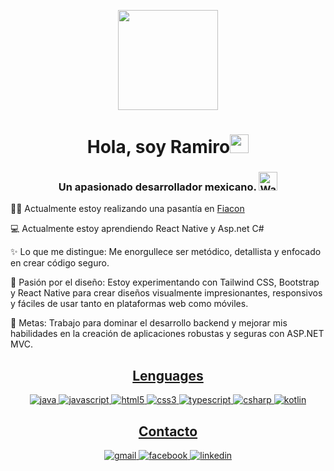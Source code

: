 <p align="center">
  <img style="width:10rem; height:auto" src="https://media0.giphy.com/media/v1.Y2lkPTc5MGI3NjExYncxenNyZ2Z0YnVldXZnN2lmNGdpcXRpbnZ1dnM5OHB5d2MwaWc1dyZlcD12MV9pbnRlcm5hbF9naWZfYnlfaWQmY3Q9Zw/HscDLzkO8EOTmgkhQP/giphy.gif"/>
</p>


<h1 align="center">Hola, soy Ramiro<img width="30px" src="https://raw.githubusercontent.com/iampavangandhi/iampavangandhi/master/gifs/Hi.gif"></h1>

<h3 align="center"> Un apasionado desarrollador mexicano. <img src="https://media1.giphy.com/media/v1.Y2lkPTc5MGI3NjExb2F5dGh2MDRkNmI3c3RuZmdhMmRyZXZ1MmtzbjhwMHp4ZHBxdDdvYiZlcD12MV9pbnRlcm5hbF9naWZfYnlfaWQmY3Q9Zw/3oEjI7WC5d4IFLcKfS/giphy.gif" width="30" alt="Waving Hand"> </h3>

👨‍💻 Actualmente estoy realizando una pasantía en <a href="https://fiacon.mx/" target="_blank" rel="noopener noreferrer">Fiacon</a>


💻 Actualmente estoy aprendiendo React Native y Asp.net C#

✨ Lo que me distingue: Me enorgullece ser metódico, detallista y enfocado en crear código seguro.

🎨 Pasión por el diseño: Estoy experimentando con Tailwind CSS, Bootstrap y React Native para crear diseños visualmente impresionantes, responsivos y fáciles de usar tanto en plataformas web como móviles.

🎯 Metas: Trabajo para dominar el desarrollo backend y mejorar mis habilidades en la creación de aplicaciones robustas y seguras con ASP.NET MVC.


<h2 align="center"><u><b>Lenguages</b></u></h2>

<p align="center">
  <a href="https://www.java.com" target="_blank"> 
    <img src="https://img.shields.io/badge/Java-007396.svg?style=for-the-badge&logo=java&logoColor=white" 
      alt="java"/> 
  </a>
  <a href="https://developer.mozilla.org/en-US/docs/Web/JavaScript" target="_blank"> 
    <img src="https://img.shields.io/badge/Javascript-F7DF1E.svg?style=for-the-badge&logo=javascript&logoColor=black"
      alt="javascript"/> 
  </a>
  <a href="https://www.w3.org/html/" target="_blank"> 
    <img src="https://img.shields.io/badge/html-E34F26.svg?style=for-the-badge&logo=html5&logoColor=white"
      alt="html5"/> 
  </a>
  <a href="https://www.w3schools.com/css/" target="_blank">
    <img src="https://img.shields.io/badge/css-1572B6.svg?style=for-the-badge&logo=css3&logoColor=white"
      alt="css3"/>
  </a>
  <a href="https://www.typescriptlang.org/" target="_blank"> 
    <img src="https://img.shields.io/badge/typescript-3178C6.svg?style=for-the-badge&logo=typescript&logoColor=white"
      alt="typescript"/>
  </a>

  <a href="https://learn.microsoft.com/en-us/dotnet/csharp/" target="_blank"> 
    <img src="https://img.shields.io/badge/csharp-239120.svg?style=for-the-badge&logo=csharp&logoColor=white" alt="csharp"/>
  </a>

  <a href="https://kotlinlang.org/" target="_blank"> 
  <img src="https://img.shields.io/badge/kotlin-0095D5.svg?style=for-the-badge&logo=kotlin&logoColor=white" 
    alt="kotlin"/> 
  </a>
  
</p>


<h2 align="center"><u><b>Contacto</b></u></h2>

<p align="center">

<a href="ramiropenamagana39@gmail.com" target="_blank">  
    <img src="https://img.shields.io/badge/Gmail-D14836?style=flat-square&logo=gmail&logoColor=white" alt="gmail"/>  
</a>  

<a href="https://www.facebook.com/ramiro.pm.39/" target="_blank">  
    <img src="https://img.shields.io/badge/Facebook-1877F2?style=flat-square&logo=facebook&logoColor=white" alt="facebook"/>  
</a>  
 
<a href="https://www.linkedin.com/in/ramiro-pe%C3%B1a-maga%C3%B1a-9ab374332/" target="_blank">  
    <img src="https://img.shields.io/badge/LinkedIn-0A66C2?style=flat-square&logo=linkedin&logoColor=white" alt="linkedin"/>  
</a>

</p>

